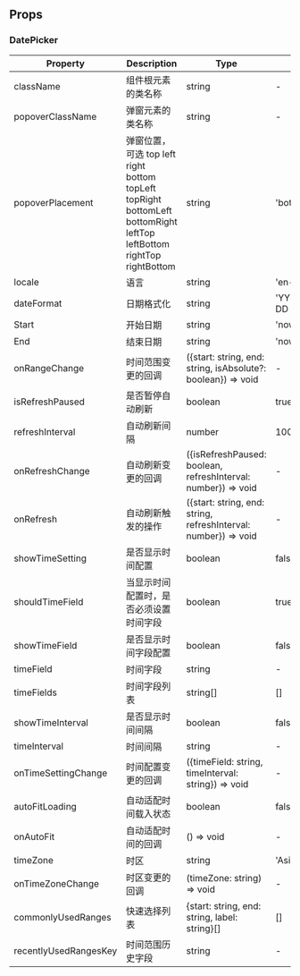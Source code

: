 ## Props

### DatePicker

| Property | Description | Type | Default | Version |
| -------- | ----------- | ---- | ------- | ------- |
| className | 组件根元素的类名称 | string | - | 1.0.0 |
| popoverClassName | 弹窗元素的类名称 | string | - | 1.0.0 |
| popoverPlacement | 弹窗位置，可选 top left right bottom topLeft topRight bottomLeft bottomRight leftTop leftBottom rightTop rightBottom | string | 'bottom' | 1.0.0 |
| locale | 语言 | string | 'en-US' | 1.0.0 |
| dateFormat | 日期格式化 | string | 'YYYY-MM-DD HH:mm:ss' | 1.0.0 |
| Start | 开始日期 | string | 'now-15m' | 1.0.0 |
| End | 结束日期 | string | 'now' | 1.0.0 |
| onRangeChange | 时间范围变更的回调 | ({start: string, end: string, isAbsolute?: boolean}) => void | - | 1.0.0 |
| isRefreshPaused | 是否暂停自动刷新 | boolean | true | 1.0.0 |
| refreshInterval | 自动刷新间隔 | number | 10000 | 1.0.0 |
| onRefreshChange | 自动刷新变更的回调 | ({isRefreshPaused: boolean, refreshInterval: number}) => void | - | 1.0.0 |
| onRefresh | 自动刷新触发的操作 | ({start: string, end: string, refreshInterval: number}) => void | - | 1.0.0 |
| showTimeSetting | 是否显示时间配置 | boolean | false | 1.0.0 |
| shouldTimeField | 当显示时间配置时，是否必须设置时间字段 | boolean | true | 1.0.0 |
| showTimeField | 是否显示时间字段配置 | boolean | false | 1.0.0 |
| timeField | 时间字段  | string | - | 1.0.0 |
| timeFields | 时间字段列表  | string[] | [] | 1.0.0 |
| showTimeInterval | 是否显示时间间隔  | boolean | false | 1.0.0 |
| timeInterval | 时间间隔  | string | - | 1.0.0 |
| onTimeSettingChange | 时间配置变更的回调 | ({timeField: string, timeInterval: string}) => void | - | 1.0.0 |
| autoFitLoading | 自动适配时间载入状态  | boolean | false | 1.0.0 |
| onAutoFit | 自动适配时间的回调 | () => void | - | 1.0.0 |
| timeZone | 时区 | string | 'Asia/Shanghai' | 1.0.0 |
| onTimeZoneChange | 时区变更的回调 | (timeZone: string) => void | - | 1.0.0 |
| commonlyUsedRanges | 快速选择列表 | {start: string, end: string, label: string}[] | [] | 1.0.0 |
| recentlyUsedRangesKey | 时间范围历史字段 | string | - | 1.0.0 |